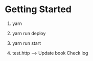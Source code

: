 # Getting Started

1. yarn

2. yarn run deploy

3. yarn run start

4. test.http -->
   Update book
   Check log

